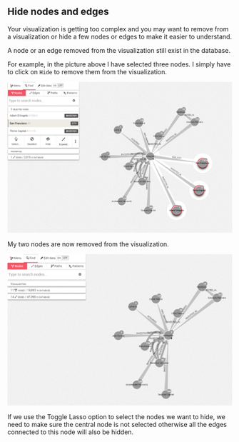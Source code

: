 ## Hide nodes and edges

Your visualization is getting too complex and you may want to remove from a visualization or hide a few nodes or edges to make it easier to understand.

A node or an edge removed from the visualization still exist in the database.

For example, in the picture above I have selected three nodes. I simply have to click on ```Hide``` to remove them from the visualization.

![](HideNodes.png)

My two nodes are now removed from the visualization.


![](HideNodes_2.png)

If we use the Toggle Lasso option to select the nodes we want to hide, we need to make sure the central node is not selected otherwise all the edges connected to this node will also be hidden.